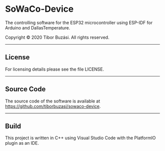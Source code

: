 # SoWaCo-Device

The controlling software for the ESP32 microcontroller using ESP-IDF
for Arduino and DallasTemperature.

Copyright © 2020 Tibor Buzási. All rights reserved.

---

## License

For licensing details please see the file LICENSE.

---

## Source Code

The source code of the software is available at
https://github.com/tiborbuzasi/sowaco-device.

---

## Build

This project is written in C++ using Visual Studio Code with the
PlatformIO plugin as an IDE.
